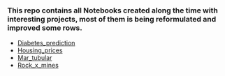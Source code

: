 ### This repo contains all Notebooks created along the time with interesting projects, most of them is being reformulated and improved some rows.

* [Diabetes_prediction](https://github.com/engcristian/Data-Science-projects/tree/main/Diabetes_prediction)
* [Housing_prices](https://github.com/engcristian/Data-Science-projects/tree/main/Housing_prices)
* [Mar_tubular](https://github.com/engcristian/Data-Science-projects/tree/main/Mar_tubular)
* [Rock_x_mines](https://github.com/engcristian/Data-Science-projects/tree/main/Rock_x_mines)
 
